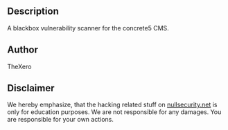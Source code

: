 Description
-----------
A blackbox vulnerability scanner for the concrete5 CMS.

Author
------
TheXero

Disclaimer
----------
We hereby emphasize, that the hacking related stuff on
[nullsecurity.net](http://nullsecurity.net) is only for education purposes.
We are not responsible for any damages. You are responsible for your own
actions.

